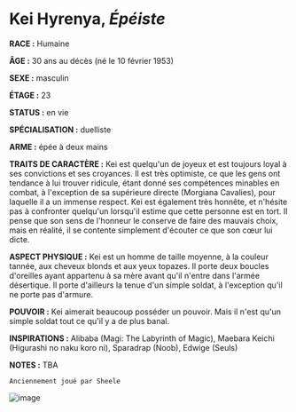 # Kei Hyrenya, *Épéiste*

**RACE :** Humaine

**ÂGE :** 30 ans au décès (né le 10 février 1953)

**SEXE :** masculin

**ÉTAGE :** 23

**STATUS :** en vie

**SPÉCIALISATION :** duelliste

**ARME :** épée à deux mains

**TRAITS DE CARACTÈRE :** Kei est quelqu'un de joyeux et est toujours loyal à ses convictions et ses croyances. Il est très optimiste, ce que les gens ont tendance à lui trouver ridicule, étant donné ses compétences minables en combat, à l'exception de sa supérieure directe (Morgiana Cavalies), pour laquelle il a un immense respect. Kei est également très honnête, et n'hésite pas à confronter quelqu'un lorsqu'il estime que cette personne est en tort. Il pense que son sens de l'honneur le conserve de faire des mauvais choix, mais en réalité, il se contente simplement d'écouter ce que son cœur lui dicte.

**ASPECT PHYSIQUE :** Kei est un homme de taille moyenne, à la couleur tannée, aux cheveux blonds et aux yeux topazes. Il porte deux boucles d'oreilles ayant appartenu à sa mère avant qu'il n'entre dans l'armée désertique. Il porte d'ailleurs la tenue d'un simple soldat, à l'exception qu'il ne porte pas d'armure.

**POUVOIR :** Kei aimerait beaucoup posséder un pouvoir. Mais il n'est qu'un simple soldat tout ce qu'il y a de plus banal.

**INSPIRATIONS :** Alibaba (Magi: The Labyrinth of Magic), Maebara Keichi (Higurashi no naku koro ni), Sparadrap (Noob), Edwige (Seuls)

**NOTES :** TBA

`Anciennement joué par Sheele`

![image](https://enyxia.alkanife.fr/images/characters/kei.png)
